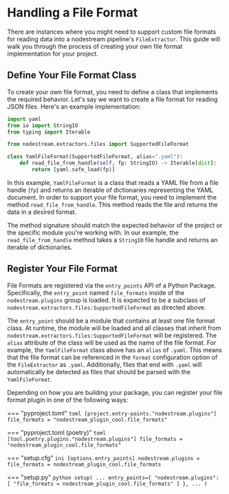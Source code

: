 # Handling a File Format

There are instances where you might need to support custom file formats for reading data into a nodestream pipeline's `FileExtractor`.
This guide will walk you through the process of creating your own file format implementation for your project.

## Define Your File Format Class

To create your own file format, you need to define a class that implements the required behavior.
Let's say we want to create a file format for reading JSON files. Here's an example implementation:

```python
import yaml
from io import StringIO
from typing import Iterable

from nodestream.extractors.files import SupportedFileFormat

class YamlFileFormat(SupportedFileFormat, alias=".yaml"):
    def read_file_from_handle(self, fp: StringIO) -> Iterable[dict]:
        return [yaml.safe_load(fp)]
```

In this example, `YamlFileFormat` is a class that reads a YAML file from a file handle (`fp`) and returns an
iterable of dictionaries representing the YAML document. In order to support your file format, you need to
implement the method `read_file_from_handle`. This method reads the file and returns the data in a desired format.

The method signature should match the expected behavior of the project or the specific module you're working with.
In our example, the `read_file_from_handle` method takes a `StringIO` file handle and returns an iterable of dictionaries.

## Register Your File Format

File Formats are registered via the `entry_points` API of a Python Package. Specifically, the `entry_point` named
`file_formats` inside of the `nodestream.plugins` group is loaded. It is expected to be a subclass of
`nodestream.extractors.files:SupportedFileFormat` as directed above.

The `entry_point` should be a module that contains at least one file format class. At runtime, the module will be loaded
and all classes that inherit from `nodestream.extractors.files:SupportedFileFormat` will be registered. The `alias`
attribute of the class will be used as the name of the file format. For example, the `YamlFileFormat` class above has
an `alias` of `.yaml`. This means that the file format can be referenced in the `format` configuration option of the
`FileExtractor` as `.yaml`. Additionally, files that end with `.yaml` will automatically be detected as files that
should be parsed with the `YamlFileFormat`.

Depending on how you are building your package, you can register your file format plugin in one of the following ways:

=== "pyproject.toml"
    ```toml
    [project.entry-points."nodestream.plugins"]
    file_formats = "nodestream_plugin_cool.file_formats"
    ```

=== "pyproject.toml (poetry)"
    ```toml
    [tool.poetry.plugins."nodestream.plugins"]
    file_formats = "nodestream_plugin_cool.file_formats"
    ```

=== "setup.cfg"
    ```ini
    [options.entry_points]
    nodestream.plugins =
        file_formats = nodestream_plugin_cool.file_formats
    ```

=== "setup.py"
    ```python
    setup(
        ...
        entry_points={
            "nodestream.plugins": [
                "file_formats = nodestream_plugin_cool.file_formats"
            ]
        },
        ...
    )
    ```
